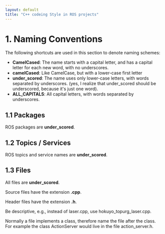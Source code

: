 ```yaml
---
layout: default
title: "C++ codeing Style in ROS projects"
---
```


# 1. Naming Conventions

The following shortcuts are used in this section to denote naming schemes:
- **CamelCased**: The name starts with a capital letter, and has a capital letter for each new word, with no underscores.
- **camelCased**: Like CamelCase, but with a lower-case first letter
- **under_scored**: The name uses only lower-case letters, with words separated by underscores. (yes, I realize that under_scored should be underscored, because it's just one word).
- **ALL_CAPITALS**: All capital letters, with words separated by underscores.

## 1.1 Packages
ROS packages are **under_scored**.

## 1.2 Topics / Services
ROS topics and service names are **under_scored**.

## 1.3 Files
All files are **under_scored**.

Source files have the extension **.cpp**.

Header files have the extension **.h**.

Be descriptive, e.g., instead of laser.cpp, use hokuyo_topurg_laser.cpp.

Normally a file implements a class, therefore name the file after the class. For example the class ActionServer would live in the file action_server.h.
